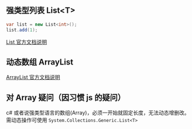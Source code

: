 ## 强类型列表 List&lt;T&gt;

```cs
var list = new List<int>();
list.add(1);
```

[List 官方文档说明](https://docs.microsoft.com/zh-cn/dotnet/api/system.collections.generic.list-1?view=net-6.0)

## 动态数组 ArrayList

[ArrayList 官方文档说明](https://docs.microsoft.com/zh-cn/dotnet/api/system.collections.arraylist?view=netcore-3.1)

## 对 Array 疑问（因习惯 js 的疑问）

c# 或者说强类型语言的数组(Array)，必须一开始就固定长度，无法动态增删改。需动态操作可使用 `System.Collections.Generic.List<T>`
